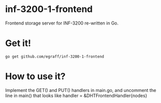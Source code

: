 inf-3200-1-frontend
===================

Frontend storage server for INF-3200 re-written in Go.

# Get it!
    go get github.com/egraff/inf-3200-1-frontend

# How to use it?
Implement the GET() and PUT() handlers in main.go, and uncomment the line in main() that looks like
    handler = &DHTFrontendHandler{nodes}
